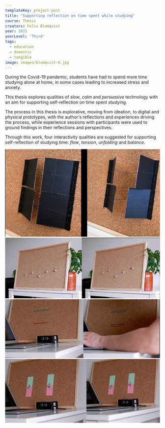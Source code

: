 ```yaml
---
templateKey: project-post
title: "Supporting reflection on time spent while studying"
course: Thesis
creators: Felix Blomqvist
year: 2021
yearLevel: 'Third'
tags:
  - education
  - domestic
  - tangible
image: images/blomqvist-0.jpg
---
```


During the Covid-19 pandemic, students have had to spend more time studying alone at home, in some cases leading to increased stress and anxiety.

This thesis explores qualities of _slow_, _calm_ and _persuasive_ technology with an aim for supporting self-reflection on time spent studying. 

The process in this thesis is explorative, moving from ideation, to digital and physical prototypes, with the author's reflections and experiences driving the process, while experience sessions with participants were used to ground findings in their reflections and  perspectives. 

Through this work, four interactivity qualities are suggested for supporting self-reflection of studying time: _flow_, _tension_, _unfolding_ and _balance_.

<ImageSet>

![Unfolding](images/blomqvist-1.jpg)
![Flow](images/blomqvist-2.jpg)
![Tension](images/blomqvist-3.jpg)
![Balance](images/blomqvist-4.jpg)

</ImageSet>

<MauVideo id="0_d42issg5" />
